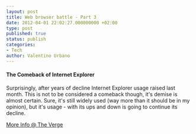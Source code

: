 ```yaml
---
layout: post
title: Web browser battle - Part 3
date: 2012-04-01 22:02:27.000000000 +02:00
type: post
published: true
status: publish
categories:
- Tech
author: Valentino Urbano 
---
```


#### The Comeback of Internet Explorer

Surprisingly, after years of decline Internet Explorer usage raised last month. This is not to be considered a comeback though, it's demise is almost certain. Sure, it's still widely used (way more than it should be in my opinion), but it's usage - with its ups and down is going to continue its decline.

[More Info @ The Verge][0]


[0]: http://www.theverge.com/2012/4/2/2920085/internet-explorer-usage-rising-march-2012